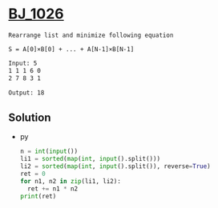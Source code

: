 # [BJ_1026](https://acmicpc.net/problem/1026)

```en
Rearrange list and minimize following equation

S = A[0]×B[0] + ... + A[N-1]×B[N-1]
```

```txt
Input: 5
1 1 1 6 0
2 7 8 3 1

Output: 18
```

## Solution

* py

  ```py
  n = int(input())
  li1 = sorted(map(int, input().split()))
  li2 = sorted(map(int, input().split()), reverse=True)
  ret = 0
  for n1, n2 in zip(li1, li2):
    ret += n1 * n2
  print(ret)
  ```
